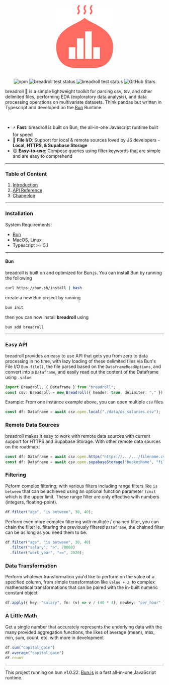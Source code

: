 
<div align="center">
  <img src="https://raw.githubusercontent.com/devsgnr/breadroll/v0.3.1/docs/docs/assets/png/breadroll_brand.png" />
</div>

<br/>

<div align="center">

![npm](https://img.shields.io/npm/v/breadroll)
![breadroll test status](https://github.com/devsgnr/breadroll/actions/workflows/testing.yml/badge.svg)
![breadroll test status](https://github.com/devsgnr/breadroll/actions/workflows/macos_testing.yml/badge.svg)
![GitHub Stars](https://img.shields.io/github/stars/devsgnr/breadroll)

</div>

breadroll 🥟 is a simple lightweight  toolkit for parsing csv, tsv, and other delimited files, performing EDA (exploratory data analysis), and data processing operations on multivariate datasets. Think pandas but written in Typescript and developed on the [Bun](https://bun.sh) Runtime.

<br/>

- ⚡ **Fast**: breadroll is built on Bun, the all-in-one Javascript runtime built for speed
- 📁 **File I/O**: Support for local & remote sources loved by JS developers - **Local, HTTPS, & Supabase Storage**
- 😊 **Easy-to-use**: Compose queries using filter keywords that are simple and are easy to comprehend

---

### Table of Content

1. <a href="https://breadrolljs.vercel.app/docs" target="_blank">Introduction</a>
2. <a href="https://breadrolljs.vercel.app/docs/Breadroll" target="_blank">API Reference</a>
3. <a href="https://breadrolljs.vercel.app/changelog/breadroll-v0.1.0" target="_blank">Changelog</a>

---

### **Installation**

System Requirements:

- [Bun](https://bun.sh)
- MacOS, Linux
- Typescript >= 5.1

---

#### Bun
breadroll is built on and optimized for Bun.js. You can install Bun by running the following
```bash
curl https://bun.sh/install | bash
```
create a new Bun project by running
```bash
bun init
```
then you can now install **breadroll** using
```bash
bun add breadroll
```
---

### **Easy API**
breadroll provides an easy to use API that gets you from zero to data processing in no time, with lazy loading of these delimited files via Bun's File I/O `Bun.file()`, the file parsed based on the `DataframeReadOptions`, and convert into a `Dataframe`, and easily read out the content of the Dataframe using `.value`.

```typescript
import Breadroll, { Dataframe } from "breadroll";
const csv: Breadroll = new Breadroll({ header: true, delimiter: "," });
```

Example: From one instance example above, you can open multiple `csv` files

```typescript
const df: Dataframe = await csv.open.local("./data/ds_salaries.csv");
```

### **Remote Data Sources**
breadroll makes it easy to work with remote data sources with current support for HTTPS and Supabase Storage. With other remote data sources on the roadmap.

```typescript
const df: Dataframe = await csv.open.https("https://.../.../filename.csv");
const df: Dataframe = await csv.open.supabaseStorage("bucketName", "filepath");
```

### **Filtering**
Peform complex filtering; with various filters including range filters like `is between` that can be achieved using an optional function parameter `limit` which is the upper limit. These range filter are only effective with numbers (integers, floating-point).
```typescript
df.filter("age", "is between", 30, 40);
```
Perform even more complex filtering with multiple / chained filter, you can chain the filter ie. filtering the previously filtered `Dataframe`, the chained filter can be as long as you need them to be.
```typescript
df.filter("age", "is between", 30, 40)
  .filter("salary", ">", 70000)
  .filter("work_year", "==", 2020);
```

### **Data Transformation**
Perform whatever transformation you'd like to perform on the value of a specified column, from simple transformation like `value + 2`, to complex mathematical transformations that can be paired with the in-built numeric constant object
```typescript
df.apply({ key: "salary", fn: (v) => v / (40 * 4), newkey: "per_hour" });
```

### **A Little Math**
Get a single number that accurately represents the underlying data with the many provided aggregation functions, the likes of average (mean), max, min, sum, count, etc. with more in development
```typescript
df.sum("capital_gain")
df.average("capital_gain")
df.count
```

---
This project running on bun v1.0.22. [Bun.js](https://bun.sh) is a fast all-in-one JavaScript runtime.